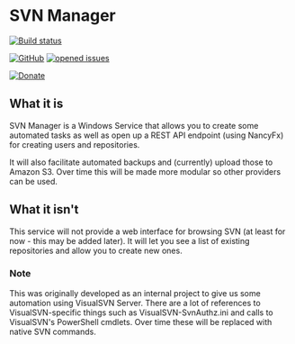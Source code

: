 # SVN Manager

[![Build status](https://ci.appveyor.com/api/projects/status/sth4yasy9nop9hsu?svg=true)](https://ci.appveyor.com/project/ahwm/svn-manager)

[![GitHub](https://img.shields.io/github/license/ahwm/svn-manager.svg)](https://github.com/ahwm/svn-manager/blob/master/LICENSE)
[![opened issues](https://img.shields.io/github/issues/ahwm/svn-manager.svg)](https://github.com/ahwm/svn-manager/issues)

[![Donate](https://www.paypalobjects.com/en_US/i/btn/btn_donate_SM.gif)](https://www.paypal.com/cgi-bin/webscr?cmd=_s-xclick&hosted_button_id=U3LZULHW5ECLN&source=url)

## What it is
SVN Manager is a Windows Service that allows you to create some automated tasks as well as open up a REST API endpoint (using NancyFx) for creating users and repositories.

It will also facilitate automated backups and (currently) upload those to Amazon S3. Over time this will be made more modular so other providers can be used.

## What it isn't
This service will not provide a web interface for browsing SVN (at least for now - this may be added later). It will let you see a list of existing repositories and allow you to create new ones.

### Note
This was originally developed as an internal project to give us some automation using VisualSVN Server. There are a lot of references to VisualSVN-specific things such as VisualSVN-SvnAuthz.ini and calls to VisualSVN's PowerShell cmdlets. Over time these will be replaced with native SVN commands.
